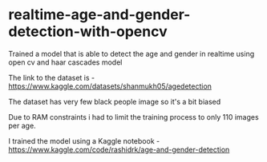 # realtime-age-and-gender-detection-with-opencv
Trained a model that is able to detect the age and gender in realtime using open cv and haar cascades model

The link to the dataset is - https://www.kaggle.com/datasets/shanmukh05/agedetection

The dataset has very few black people image so it's a bit biased

Due to RAM constraints i had to limit the training process to only 110 images per age.

I trained the model using a Kaggle notebook - https://www.kaggle.com/code/rashidrk/age-and-gender-detection
